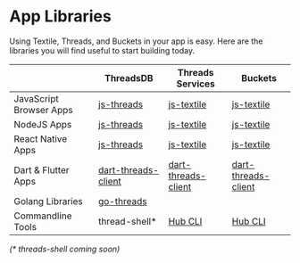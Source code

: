 # App Libraries

Using Textile, Threads, and Buckets in your app is easy. Here are the libraries you will find useful to start building today.

|                         | ThreadsDB           | Threads Services    | Buckets      |
|-------------------------|---------------------|---------------------|--------------|
| JavaScript Browser Apps | [js-threads](https://textileio.github.io/js-threads) | [js-textile](https://textileio.github.io/js-textile) | [js-textile](https://textileio.github.io/js-textile) |
| NodeJS Apps             | [js-threads](https://textileio.github.io/js-threads) | [js-textile](https://textileio.github.io/js-textile) | [js-textile](https://textileio.github.io/js-textile) |
| React Native Apps       | [js-threads](https://textileio.github.io/js-threads) | [js-textile](https://textileio.github.io/js-textile) | [js-textile](https://textileio.github.io/js-textile) |
| Dart & Flutter Apps     | [dart-threads-client](https://textileio.github.io/dart-textile) | [dart-threads-client](https://textileio.github.io/dart-textile) | [dart-threads-client](https://textileio.github.io/dart-textile) |
| Golang Libraries        | [go-threads](https://godoc.org/github.com/textileio/go-threads)          |                     |              |
| Commandline Tools       | thread-shell*       | [Hub CLI](../cli)             | [Hub CLI](../cli) |

_(* threads-shell coming soon)_
